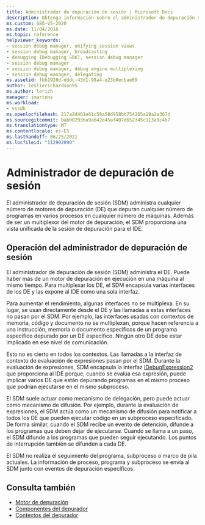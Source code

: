 ```yaml
---
title: Administrador de depuración de sesión | Microsoft Docs
description: Obtenga información sobre el administrador de depuración de sesión, que administra varios motores de depuración que depuran programas en varios procesos en cualquier número de máquinas.
ms.custom: SEO-VS-2020
ms.date: 11/04/2016
ms.topic: reference
helpviewer_keywords:
- session debug manager, unifying session views
- session debug manager, broadcasting
- debugging [Debugging SDK], session debug manager
- session debug manager
- session debug manager, debug engine multiplexing
- session debug manager, delegating
ms.assetid: fbb1928d-dddc-43d1-98a4-e23b0ecbae09
author: leslierichardson95
ms.author: lerich
manager: jmartens
ms.workload:
- vssdk
ms.openlocfilehash: 217a2d401e61c58a58d958bb754265a19a2a367d
ms.sourcegitcommit: bab002936a9a642e45af407d652345c113a9c467
ms.translationtype: MT
ms.contentlocale: es-ES
ms.lasthandoff: 06/25/2021
ms.locfileid: "112902090"
---
```

# <a name="session-debug-manager"></a>Administrador de depuración de sesión
El administrador de depuración de sesión (SDM) administra cualquier número de motores de depuración (DE) que depuran cualquier número de programas en varios procesos en cualquier número de máquinas. Además de ser un multiplexor del motor de depuración, el SDM proporciona una vista unificada de la sesión de depuración para el IDE.

## <a name="session-debug-manager-operation"></a>Operación del administrador de depuración de sesión
 El administrador de depuración de sesión (SDM) administra el DE. Puede haber más de un motor de depuración en ejecución en una máquina al mismo tiempo. Para multiplexar los DE, el SDM encapsula varias interfaces de los DE y las expone al IDE como una sola interfaz.

 Para aumentar el rendimiento, algunas interfaces no se multiplexa. En su lugar, se usan directamente desde el DE y las llamadas a estas interfaces no pasan por el SDM. Por ejemplo, las interfaces usadas con contextos de memoria, código y documento no se multiplexan, porque hacen referencia a una instrucción, memoria o documento específicos de un programa específico depurado por un DE específico. Ningún otro DE debe estar implicado en ese nivel de comunicación.

 Esto no es cierto en todos los contextos. Las llamadas a la interfaz de contexto de evaluación de expresiones pasan por el SDM. Durante la evaluación de expresiones, SDM encapsula la interfaz [IDebugExpression2](../../extensibility/debugger/reference/idebugexpression2.md) que proporciona al IDE porque, cuando se evalúa esa expresión, puede implicar varios DE que están depurando programas en el mismo proceso que podrían ejecutarse en el mismo subproceso.

 El SDM suele actuar como mecanismo de delegación, pero puede actuar como mecanismo de difusión. Por ejemplo, durante la evaluación de expresiones, el SDM actúa como un mecanismo de difusión para notificar a todos los DE que pueden ejecutar código en un subproceso especificado. De forma similar, cuando el SDM recibe un evento de detención, difunde a los programas que deben dejar de ejecutarse. Cuando se llama a un paso, el SDM difunde a los programas que pueden seguir ejecutando. Los puntos de interrupción también se difunden a cada DE.

 El SDM no realiza el seguimiento del programa, subproceso o marco de pila actuales. La información de proceso, programa y subproceso se envía al SDM junto con eventos de depuración específicos.

## <a name="see-also"></a>Consulta también
- [Motor de depuración](../../extensibility/debugger/debug-engine.md)
- [Componentes del depurador](../../extensibility/debugger/debugger-components.md)
- [Contextos del depurador](../../extensibility/debugger/debugger-contexts.md)
